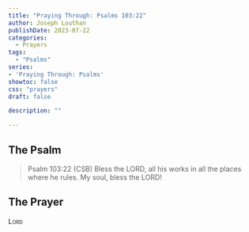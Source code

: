```yaml
---
title: "Praying Through: Psalms 103:22"
author: Joseph Louthan
publishDate: 2023-07-22
categories:
  - Prayers
tags:
  - "Psalms"
series:
- 'Praying Through: Psalms'
showtoc: false
css: "prayers"
draft: false

description: ""

---
```


## The Psalm

>Psalm 103:22 (CSB) Bless the LORD, all his works in all the places where he rules. My soul, bless the LORD!

## The Prayer

<div style="font-variant: small-caps;">
Lord
</div>

```text

```
